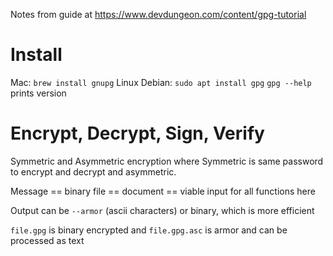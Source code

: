 Notes from guide at https://www.devdungeon.com/content/gpg-tutorial

# Install
Mac:  `brew install gnupg`
Linux Debian: `sudo apt install gpg`
`gpg --help` prints version

# Encrypt, Decrypt, Sign, Verify
Symmetric and Asymmetric encryption where Symmetric is same password to encrypt
and decrypt and asymmetric.

Message == binary file == document == viable input for all functions here

Output can be `--armor` (ascii characters) or binary, which is more efficient

`file.gpg` is binary encrypted and `file.gpg.asc` is armor and can be processed as text